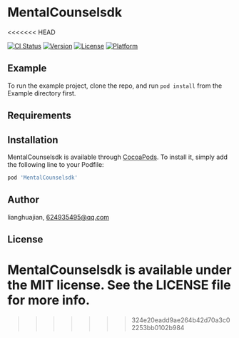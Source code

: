 # MentalCounselsdk
<<<<<<< HEAD

[![CI Status](https://img.shields.io/travis/lianghuajian/MentalCounselsdk.svg?style=flat)](https://travis-ci.org/lianghuajian/MentalCounselsdk)
[![Version](https://img.shields.io/cocoapods/v/MentalCounselsdk.svg?style=flat)](https://cocoapods.org/pods/MentalCounselsdk)
[![License](https://img.shields.io/cocoapods/l/MentalCounselsdk.svg?style=flat)](https://cocoapods.org/pods/MentalCounselsdk)
[![Platform](https://img.shields.io/cocoapods/p/MentalCounselsdk.svg?style=flat)](https://cocoapods.org/pods/MentalCounselsdk)

## Example

To run the example project, clone the repo, and run `pod install` from the Example directory first.

## Requirements

## Installation

MentalCounselsdk is available through [CocoaPods](https://cocoapods.org). To install
it, simply add the following line to your Podfile:

```ruby
pod 'MentalCounselsdk'
```

## Author

lianghuajian, 624935495@qq.com

## License

MentalCounselsdk is available under the MIT license. See the LICENSE file for more info.
=======
>>>>>>> 324e20eadd9ae264b42d70a3c02253bb0102b984
